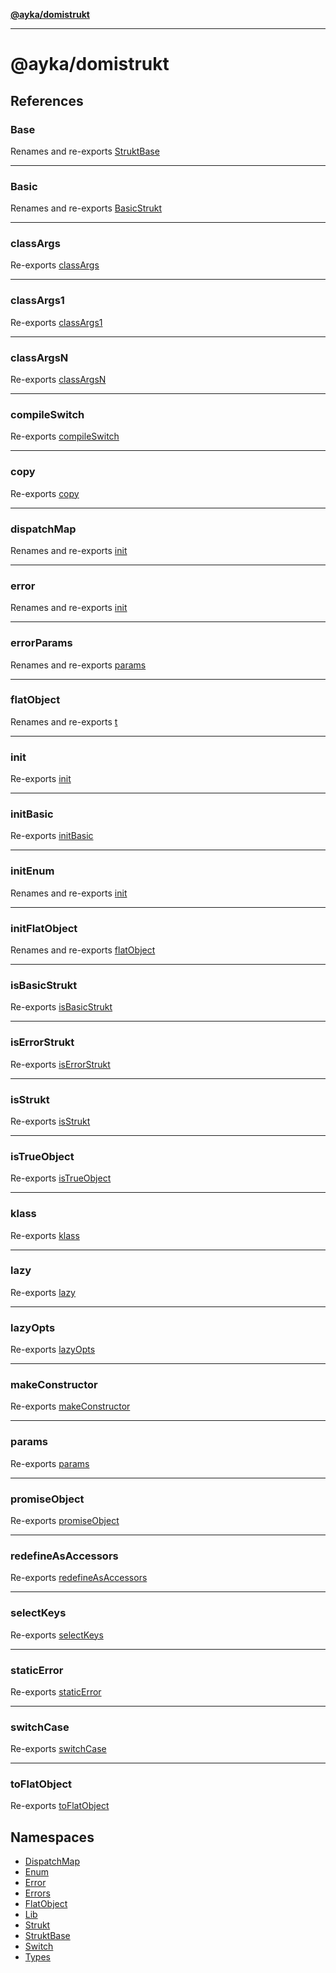 [**@ayka/domistrukt**](README.md)

***

# @ayka/domistrukt

## References

### Base

Renames and re-exports [StruktBase](namespaces/StruktBase/classes/StruktBase.md)

***

### Basic

Renames and re-exports [BasicStrukt](namespaces/StruktBase/classes/BasicStrukt.md)

***

### classArgs

Re-exports [classArgs](namespaces/Types/type-aliases/classArgs.md)

***

### classArgs1

Re-exports [classArgs1](namespaces/Types/type-aliases/classArgs1.md)

***

### classArgsN

Re-exports [classArgsN](namespaces/Types/type-aliases/classArgsN.md)

***

### compileSwitch

Re-exports [compileSwitch](namespaces/Switch/functions/compileSwitch.md)

***

### copy

Re-exports [copy](namespaces/FlatObject/functions/copy.md)

***

### dispatchMap

Renames and re-exports [init](namespaces/DispatchMap/functions/init.md)

***

### error

Renames and re-exports [init](namespaces/Error/functions/init.md)

***

### errorParams

Renames and re-exports [params](namespaces/Error/type-aliases/params.md)

***

### flatObject

Renames and re-exports [t](namespaces/FlatObject/classes/t.md)

***

### init

Re-exports [init](namespaces/Strukt/functions/init.md)

***

### initBasic

Re-exports [initBasic](namespaces/Strukt/functions/initBasic.md)

***

### initEnum

Renames and re-exports [init](namespaces/Enum/functions/init.md)

***

### initFlatObject

Renames and re-exports [flatObject](namespaces/FlatObject/functions/flatObject.md)

***

### isBasicStrukt

Re-exports [isBasicStrukt](namespaces/Strukt/functions/isBasicStrukt.md)

***

### isErrorStrukt

Re-exports [isErrorStrukt](namespaces/Error/functions/isErrorStrukt.md)

***

### isStrukt

Re-exports [isStrukt](namespaces/Strukt/functions/isStrukt.md)

***

### isTrueObject

Re-exports [isTrueObject](namespaces/FlatObject/functions/isTrueObject.md)

***

### klass

Re-exports [klass](namespaces/Lib/functions/klass.md)

***

### lazy

Re-exports [lazy](namespaces/Lib/functions/lazy.md)

***

### lazyOpts

Re-exports [lazyOpts](namespaces/Lib/type-aliases/lazyOpts.md)

***

### makeConstructor

Re-exports [makeConstructor](namespaces/Lib/functions/makeConstructor.md)

***

### params

Re-exports [params](namespaces/Strukt/type-aliases/params.md)

***

### promiseObject

Re-exports [promiseObject](namespaces/Lib/functions/promiseObject.md)

***

### redefineAsAccessors

Re-exports [redefineAsAccessors](namespaces/Lib/functions/redefineAsAccessors.md)

***

### selectKeys

Re-exports [selectKeys](namespaces/Lib/functions/selectKeys.md)

***

### staticError

Re-exports [staticError](namespaces/Error/functions/staticError.md)

***

### switchCase

Re-exports [switchCase](namespaces/Switch/functions/switchCase.md)

***

### toFlatObject

Re-exports [toFlatObject](namespaces/FlatObject/functions/toFlatObject.md)

## Namespaces

- [DispatchMap](namespaces/DispatchMap/README.md)
- [Enum](namespaces/Enum/README.md)
- [Error](namespaces/Error/README.md)
- [Errors](namespaces/Errors/README.md)
- [FlatObject](namespaces/FlatObject/README.md)
- [Lib](namespaces/Lib/README.md)
- [Strukt](namespaces/Strukt/README.md)
- [StruktBase](namespaces/StruktBase/README.md)
- [Switch](namespaces/Switch/README.md)
- [Types](namespaces/Types/README.md)
